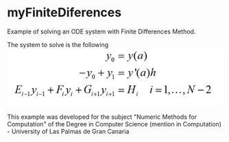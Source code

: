 # myFiniteDiferences
Example of solving an ODE system with Finite Differences Method.

The system to solve is the following
![alt tag](https://raw.githubusercontent.com/LauraLaureus/myFiniteDiferences/master/system.png)

This example was developed for the subject "Numeric Methods for Computation" of the Degree in Computer Science (mention in Computation) - University of Las Palmas de Gran Canaria
